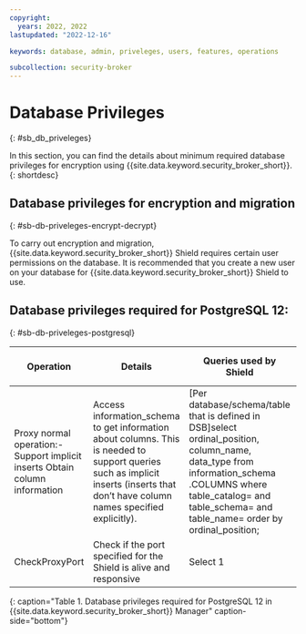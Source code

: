```yaml
---
copyright:
  years: 2022, 2022
lastupdated: "2022-12-16"

keywords: database, admin, priveleges, users, features, operations

subcollection: security-broker
---
```


# Database Privileges
{: #sb_db_priveleges}

In this section, you can find the details about minimum required database
privileges for encryption using {{site.data.keyword.security_broker_short}}.
{: shortdesc}

## Database privileges for encryption and migration
{: #sb-db-priveleges-encrypt-decrypt}

To carry out encryption and migration, {{site.data.keyword.security_broker_short}} Shield requires
certain user permissions on the database. It is recommended that you
create a new user on your database for {{site.data.keyword.security_broker_short}} Shield to use.

## Database privileges required for PostgreSQL 12:
{: #sb-db-priveleges-postgresql}

|**Operation**|**Details**|**Queries used by Shield**|**Minimum required grants**|**Additional information**|
| - | - | - | :- | - |
|Proxy normal operation:- Support implicit inserts Obtain column information|Access information\_schema to get information about columns. This is needed to support queries such as implicit inserts (inserts that don’t have column names specified explicitly).|[Per database/schema/table that is defined in DSB]select ordinal\_position, column\_name, data\_type from information\_schema .COLUMNS where table\_catalog=<Dat abase> and table\_schema=<Sche ma> and table\_name=<TableN ame> order by ordinal\_position;|Select grant is required for all tables that are defined in DSB.|If a new database, schema or column is added to your protection plan, ensure the grant is applied beforehand|
|CheckProxyPort|Check if the port specified for the Shield is alive and responsive|Select 1|Select grant||
{: caption="Table 1. Database privileges required for PostgreSQL 12 in {{site.data.keyword.security_broker_short}} Manager" caption-side="bottom"}


